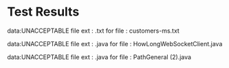 <h1>Test Results </h1>
data:UNACCEPTABLE file ext : .txt for file : customers-ms.txt

data:UNACCEPTABLE file ext : .java for file : HowLongWebSocketClient.java

data:UNACCEPTABLE file ext : .java for file : PathGeneral (2).java


